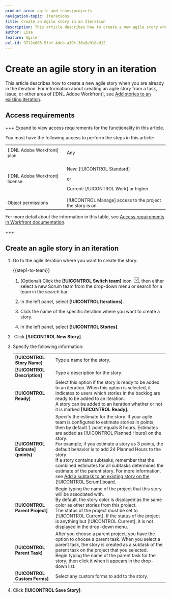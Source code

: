 ```yaml
---
product-area: agile-and-teams;projects
navigation-topic: iterations
title: Create an Agile story in an Iteration
description: This article describes how to create a new agile story when you are already in the iteration.
author: Lisa
feature: Agile
exl-id: 9712e065-5fbf-4deb-a39f-36e0e918ed12
---
```

# Create an agile story in an iteration

This article describes how to create a new agile story when you are already in the iteration. For information about creating an agile story from a task, issue, or other area of [!DNL Adobe Workfront], see [Add stories to an existing iteration](../../../agile/use-scrum-in-an-agile-team/iterations/add-stories-to-existing-iteration.md).

## Access requirements

+++ Expand to view access requirements for the functionality in this article.

You must have the following access to perform the steps in this article:

<table style="table-layout:auto"> 
 <tbody> 
  <tr> 
   <td role="rowheader">[!DNL Adobe Workfront] plan</td> 
   <td> <p>Any</p> </td> 
  </tr> 
  <tr> 
   <td role="rowheader">[!DNL Adobe Workfront] license</td> 
   <td> <p>New: [!UICONTROL Standard]</p> 
   or
   <p>Current: [!UICONTROL Work] or higher</p> </td> 
  </tr>
   <tr> 
   <td role="rowheader">Object permissions</td> 
   <td>[!UICONTROL Manage] access to the project the story is on </td> 
  </tr>
 </tbody> 
</table>

For more detail about the information in this table, see [Access requirements in Workfront documentation](/help/quicksilver/administration-and-setup/add-users/access-levels-and-object-permissions/access-level-requirements-in-documentation.md).

+++

## Create an agile story in an iteration

1. Go to the agile iteration where you want to create the story:

   {{step1-to-team}}

   1. (Optional) Click the **[!UICONTROL Switch team]** icon ![Switch team icon](assets/switch-team-icon.png), then either select a new Scrum team from the drop-down menu or search for a team in the search bar.

   1. In the left panel, select **[!UICONTROL Iterations]**.
   1. Click the name of the specific iteration where you want to create a story.
   1. In the left panel, select **[!UICONTROL Stories]**.

1. &nbsp;Click **[!UICONTROL New Story]**.
1. Specify the following information:

   <table style="table-layout:auto">
    <col>
    <col>
    <tbody>
     <tr>
      <td role="rowheader"><strong>[!UICONTROL Story Name]</strong></td>
      <td>Type a name for the story.</td>
     </tr>
     <tr>
      <td role="rowheader"><strong>[!UICONTROL Description]</strong></td>
      <td>Type a description for the story.</td>
     </tr>
     <tr>
      <td role="rowheader"><strong>[!UICONTROL Ready]</strong></td>
      <td>Select this option if the story is ready to be added to an iteration. When this option is selected, it indicates to users which stories in the backlog are ready to be added to an iteration.<br>A story can be added to an iteration whether or not it is marked <strong>[!UICONTROL Ready].</strong></td>
     </tr>
     <tr>
      <td role="rowheader"><strong>[!UICONTROL Estimate] (points)</strong></td>
      <td>Specify the estimate for the story. If your agile team is configured to estimate stories in points, then by default 1 point equals 8 hours. Estimates are added as [!UICONTROL Planned Hours] on the story.<br>For example, if you estimate a story as 3 points, the default behavior is to add 24 Planned Hours to the story.<br>If a story contains subtasks, remember that the combined estimates for all subtasks determines the estimate of the parent story. For more information, see <a href="../../../agile/use-scrum-in-an-agile-team/scrum-board/add-a-subtask-to-an-existing-story-scrum.md" class="MCXref xref">Add a subtask to an existing story on the [!UICONTROL Scrum] board</a>.</td>
     </tr>
     <tr>
      <td role="rowheader"><strong>[!UICONTROL Parent Project]</strong></td>
      <td>Begin typing the name of the project that this story will be associated with.<br>By default, the story color is displayed as the same color as other stories from this project.<br>The status of the project must be set to [!UICONTROL Current]. If the status of the project is anything but [!UICONTROL Current], it is not displayed in the drop-down menu.</td>
     </tr>
     <tr>
      <td role="rowheader"><strong>[!UICONTROL Parent Task]</strong></td>
      <td>After you choose a parent project, you have the option to choose a parent task. When you select a parent task, the story is created as a subtask of the parent task on the project that you selected.<br>Begin typing the name of the parent task for the story, then click it when it appears in the drop-down list.</td>
     </tr>
     <tr>
      <td role="rowheader"><strong>[!UICONTROL Custom Forms]</strong></td>
      <td>Select any custom forms to add to the story.</td>
     </tr>
    </tbody>
   </table>

1. Click **[!UICONTROL Save Story]**.
